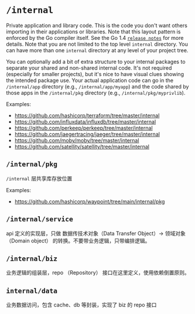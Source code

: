 # `/internal`

Private application and library code. This is the code you don't want others importing in their applications or libraries. Note that this layout pattern is enforced by the Go compiler itself. See the Go 1.4 [`release notes`](https://golang.org/doc/go1.4#internalpackages) for more details. Note that you are not limited to the top level `internal` directory. You can have more than one `internal` directory at any level of your project tree.

You can optionally add a bit of extra structure to your internal packages to separate your shared and non-shared internal code. It's not required (especially for smaller projects), but it's nice to have visual clues showing the intended package use. Your actual application code can go in the `/internal/app` directory (e.g., `/internal/app/myapp`) and the code shared by those apps in the `/internal/pkg` directory (e.g., `/internal/pkg/myprivlib`).

Examples:

* https://github.com/hashicorp/terraform/tree/master/internal
* https://github.com/influxdata/influxdb/tree/master/internal
* https://github.com/perkeep/perkeep/tree/master/internal
* https://github.com/jaegertracing/jaeger/tree/master/internal
* https://github.com/moby/moby/tree/master/internal
* https://github.com/satellity/satellity/tree/master/internal

## `/internal/pkg`

`/internal` 层共享库存放位置

Examples:

* https://github.com/hashicorp/waypoint/tree/main/internal/pkg

## `/internal/service`

api 定义的实现层，只做 数据传技术对象（Data Transfer Object）-> 领域对象（Domain object） 的转换。不要带业务逻辑，只带编排逻辑。

## `/internal/biz`

业务逻辑的组装层，repo （Repository） 接口在这里定义，使用依赖倒置原则。

## `internal/data`

业务数据访问，包含 cache、db 等封装，实现了 biz 的 repo 接口